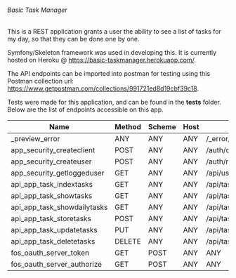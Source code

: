 ###### Basic Task Manager

This is a REST application grants a user the ability to see a list of tasks for my day, so that they can be done one by one. 

Symfony/Skeleton framework was used in developing this. It is currently hosted on Heroku @ https://basic-taskmanager.herokuapp.com/.

The API endpoints can be imported into postman for testing using this Postman collection url: https://www.getpostman.com/collections/991721ed8d19cbf39c18.

Tests were made for this application, and can be found in the **tests** folder. Below are the list of endpoints accessible on this app.

|  Name                        | Method   | Scheme  | Host  | Path                             |
| ---------------------------- | -------- | ------- | ----- | -------------------------------- | 
|  _preview_error              | ANY      | ANY     | ANY   | /_error/{code}.{_format}         |        
|  app_security_createclient   | POST     | ANY     | ANY   | /auth/createClient               | 
|  app_security_createuser     | POST     | ANY     | ANY   | /auth/register                   | 
|  app_security_getloggeduser  | GET      | ANY     | ANY   | /api/user                        | 
|  api_app_task_indextasks     | GET      | ANY     | ANY   | /api/tasks/                      | 
|  api_app_task_showtasks      | GET      | ANY     | ANY   | /api/tasks/{id}                  | 
|  api_app_task_showdailytasks | GET      | ANY     | ANY   | /api/tasks/show/day/{timestamp}  | 
|  api_app_task_storetasks     | POST     | ANY     | ANY   | /api/tasks/                      | 
|  api_app_task_updatetasks    | PUT      | ANY     | ANY   | /api/tasks/{id}                  | 
|  api_app_task_deletetasks    | DELETE   | ANY     | ANY   | /api/tasks/{id}                  | 
|  fos_oauth_server_token      | GET|POST | ANY     | ANY   | /oauth/v2/token                  | 
|  fos_oauth_server_authorize  | GET|POST | ANY     | ANY   | /oauth/v2/auth                   | 




